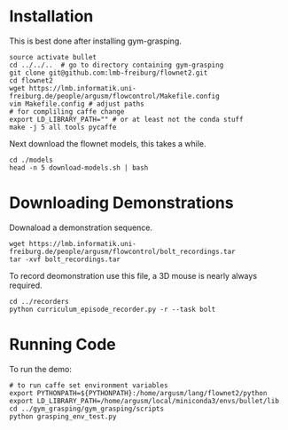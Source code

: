 # Installation

This is best done after installing gym-grasping.

```
source activate bullet
cd ../../..  # go to directory containing gym-grasping
git clone git@github.com:lmb-freiburg/flownet2.git
cd flownet2
wget https://lmb.informatik.uni-freiburg.de/people/argusm/flowcontrol/Makefile.config
vim Makefile.config # adjust paths
# for compliling caffe change
export LD_LIBRARY_PATH="" # or at least not the conda stuff
make -j 5 all tools pycaffe
```

Next download the flownet models, this takes a while.
```
cd ./models
head -n 5 download-models.sh | bash
```

# Downloading Demonstrations

Downaload a demonstration sequence.
```
wget https://lmb.informatik.uni-freiburg.de/people/argusm/flowcontrol/bolt_recordings.tar
tar -xvf bolt_recordings.tar
```

To record deomonstration use this file, a 3D mouse is nearly always required.
```
cd ../recorders
python curriculum_episode_recorder.py -r --task bolt
```

# Running Code

To run the demo:
```
# to run caffe set environment variables
export PYTHONPATH=${PYTHONPATH}:/home/argusm/lang/flownet2/python
export LD_LIBRARY_PATH=/home/argusm/local/miniconda3/envs/bullet/lib
cd ../gym_grasping/gym_grasping/scripts
python grasping_env_test.py
```


